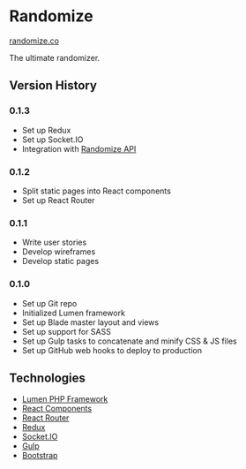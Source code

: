 # Randomize

[randomize.co](https://randomize.co)

The ultimate randomizer. 

## Version History

### 0.1.3

- Set up Redux
- Set up Socket.IO 
- Integration with [Randomize API](https://github.com/ga-aluminati/randomize-api)

### 0.1.2

- Split static pages into React components
- Set up React Router

### 0.1.1

- Write user stories
- Develop wireframes
- Develop static pages

### 0.1.0

- Set up Git repo
- Initialized Lumen framework
- Set up Blade master layout and views
- Set up support for SASS 
- Set up Gulp tasks to concatenate and minify CSS & JS files
- Set up GitHub web hooks to deploy to production

## Technologies 

* [Lumen PHP Framework](https://lumen.laravel.com/)
* [React Components](https://facebook.github.io/react/)
* [React Router](https://github.com/reactjs/react-router)
* [Redux](http://redux.js.org/)
* [Socket.IO](http://socket.io/)
* [Gulp](http://gulpjs.com/)
* [Bootstrap](http://getbootstrap.com/)

